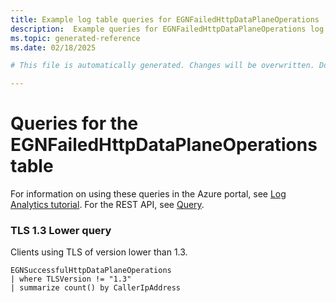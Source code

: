 ```yaml
---
title: Example log table queries for EGNFailedHttpDataPlaneOperations
description:  Example queries for EGNFailedHttpDataPlaneOperations log table
ms.topic: generated-reference
ms.date: 02/18/2025

# This file is automatically generated. Changes will be overwritten. Do not change this file directly. 

---
```


# Queries for the EGNFailedHttpDataPlaneOperations table

For information on using these queries in the Azure portal, see [Log Analytics tutorial](/azure/azure-monitor/logs/log-analytics-tutorial). For the REST API, see [Query](/rest/api/loganalytics/query).


### TLS 1.3 Lower query  


Clients using TLS of version lower than 1.3.  

```query
EGNSuccessfulHttpDataPlaneOperations
| where TLSVersion != "1.3"
| summarize count() by CallerIpAddress
```


